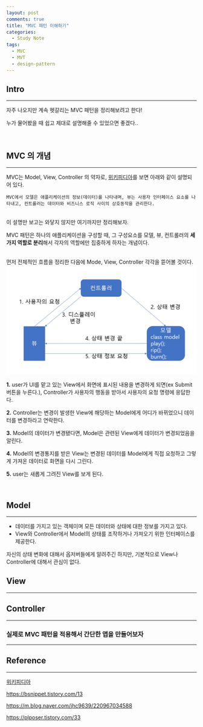 ```yaml
---
layout: post
comments: true
title: "MVC 패턴 이해하기"
categories:
  - Study Note
tags:
  - MVC
  - MVT
  - design-pattern
---
```

## Intro
---
자주 나오지만 계속 헷갈리는 MVC 패턴을 정리해보려고 한다!

누가 물어봤을 때 쉽고 제대로 설명해줄 수 있었으면 좋겠다..

<br>

## MVC 의 개념
---
MVC는 Model, View, Controller 의 약자로, <a href="https://ko.wikipedia.org/wiki/%EB%AA%A8%EB%8D%B8-%EB%B7%B0-%EC%BB%A8%ED%8A%B8%EB%A1%A4%EB%9F%AC">위키피디아</a>를 보면 아래와 같이 설명되어 있다.
```
MVC에서 모델은 애플리케이션의 정보(데이터)를 나타내며, 뷰는 사용자 인터페이스 요소를 나타내고, 컨트롤러는 데이터와 비즈니스 로직 사이의 상호동작을 관리한다. 
```
<br>
이 설명만 보고는 와닿지 않지만 여기까지만 정리해보자.

MVC 패턴은 하나의 애플리케이션을 구성할 때, 그 구성요소를 모델, 뷰, 컨트롤러의 <b>세 가지 역할로 분리</b>해서 각자의 역할에만 집중하게 하자는 개념이다.

<br>
먼저 전체적인 흐름을 정리한 다음에 Mode, View, Controller 각각을 뜯어볼 것이다.

<img src="/assets/images/190305/mvc.JPG" title="출처 : 안JAVA먹지">

**1.** user가 UI를 맡고 있는 View에서 화면에 표시된 내용을 변경하게 되면(ex Submit 버튼을 누른다.), Controller가 사용자의 행동을 받아서 사용자의 요청 명령에 응답한다.
<br>

**2.** Controller는 변경이 발생한 View에 해당하는 Model에게 어디가 바뀌었으니 데이터를 변경하라고 연락한다.

**3.** Model의 데이터가 변경됐다면, Model은 관련된 View에게 데이터가 변경되었음을 알린다.

**4.** Model의 변경통지를 받은 View는 변경된 데이터를 Model에게 직접 요청하고 그렇게 가져온 데이터로 화면을 다시 그린다.

**5.** user는 새롭게 그려진 View를 보게 된다.

<br>

## Model
---
- 데이터를 가지고 있는 객체이며 모든 데이터와 상태에 대한 정보를 가지고 있다.
- View와 Controller에서 Model의 상태를 조작하거나 가져오기 위한 인터페이스를 제공한다.

자신의 상태 변화에 대해서 옵저버들에게 알려주긴 하지만, 
기본적으로 View나 Controller에 대해서 관심이 없다.

## View
---

## Controller
---


### 실제로 MVC 패턴을 적용해서 간단한 앱을 만들어보자
---


## Reference
---
<a href="https://ko.wikipedia.org/wiki/%EB%AA%A8%EB%8D%B8-%EB%B7%B0-%EC%BB%A8%ED%8A%B8%EB%A1%A4%EB%9F%AC">위키피디아</a>

<a href="https://bsnippet.tistory.com/13">https://bsnippet.tistory.com/13</a>

<a href="https://m.blog.naver.com/jhc9639/220967034588">https://m.blog.naver.com/jhc9639/220967034588</a>


<a href="https://plposer.tistory.com/33">https://plposer.tistory.com/33</a>

<br>

<br>